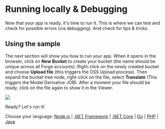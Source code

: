 # Running locally & Debugging

Now that your app is ready, it's time to run it. This is where we can test and check for possible errors (via debugging). And check for tips & tricks.

## Using the sample

The next section will show you how to run your app. When it opens in the browser, click on **New Bucket** to create your bucket (the name should be unique across all Forge accounts). Right-click on the newly created bucket and choose **Upload file** (this triggers the OSS Upload process). Then expand the bucket tree node, right-click on the file, select **Translate** (This triggers the Model Derivative JOB). After a moment your file should be ready, click on the file again to show it in the Viewer.

![](_media/tutorials/run_sample_viewmodels.gif)

Ready? Let's run it!

Choose your language: [Node.js](environment/rundebug/nodejs) | [.NET Framework](environment/rundebug/net) | [.NET Core](environment/rundebug/netcore) | [Go](environment/rundebug/go) | [PHP](environment/rundebug/php) | [Java](environment/rundebug/java)